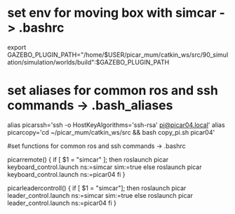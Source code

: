 # set env for moving box with simcar ->  .bashrc
export GAZEBO_PLUGIN_PATH="/home/$USER/picar_mum/catkin_ws/src/90_simulation/simulation/worlds/build":$GAZEBO_PLUGIN_PATH

# set aliases for common ros and ssh commands -> .bash_aliases
alias picarssh='ssh -o HostKeyAlgorithms='ssh-rsa' pi@picar04.local'
alias picarcopy='cd ~/picar_mum/catkin_ws/src && bash copy_pi.sh picar04'




#set functions for common ros and ssh commands -> .bashrc 

picarremote() {
    if [ $1 = "simcar" ]; then
        roslaunch picar keyboard_control.launch ns:=simcar sim:=true
    else
        roslaunch picar keyboard_control.launch ns:=picar04
fi
}

picarleadercontroll() {
    if [ $1 = "simcar"]; then
        roslaunch picar leader_control.launch ns:=simcar sim:=true
    else
        roslaunch picar leader_control.launch ns:=picar04
fi
}




